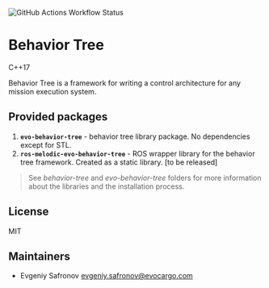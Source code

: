 ![GitHub Actions Workflow Status](https://img.shields.io/github/actions/workflow/status/Evocargo/behavior_tree/ci.yml)

# Behavior Tree 
C++17

Behavior Tree is a framework for writing a control architecture for any mission
execution system.

## Provided packages

1. **`evo-behavior-tree`** - behavior tree library package. No dependencies except for STL. 
2. **`ros-melodic-evo-behavior-tree`** - ROS wrapper library for the behavior
   tree framework. Created as a static library. [to be released]

> See _behavior-tree_ and _evo-behavior-tree_ folders for more information about
> the libraries and the installation process.

## License

MIT

## Maintainers

- Evgeniy Safronov <evgeniy.safronov@evocargo.com>
